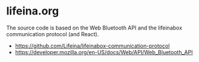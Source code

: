 # lifeina.org

The source code is based on the Web Bluetooth API and the lifeinabox communication protocol (and React).

- https://github.com/Lifeina/lifeinabox-communication-protocol
- https://developer.mozilla.org/en-US/docs/Web/API/Web_Bluetooth_API
